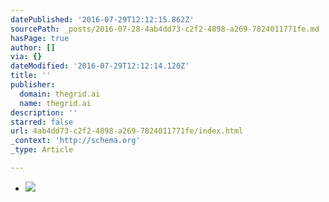 ```yaml
---
datePublished: '2016-07-29T12:12:15.862Z'
sourcePath: _posts/2016-07-28-4ab4dd73-c2f2-4898-a269-7824011771fe.md
hasPage: true
author: []
via: {}
dateModified: '2016-07-29T12:12:14.120Z'
title: ''
publisher:
  domain: thegrid.ai
  name: thegrid.ai
description: ''
starred: false
url: 4ab4dd73-c2f2-4898-a269-7824011771fe/index.html
_context: 'http://schema.org'
_type: Article

---
```

* ![](https://imgflo.herokuapp.com/graph/vahj1ThiexotieMo/4883745197db0226ac7235405c57cffc/croprotate.jpg?cropheight=1057&cropwidth=1586&degrees=0&input=https%3A%2F%2Fs3-us-west-2.amazonaws.com%2Fthe-grid-img%2Fp%2F0b951c87d40cf34706245d3f813adaba733672bb.jpg&x=0&y=30)